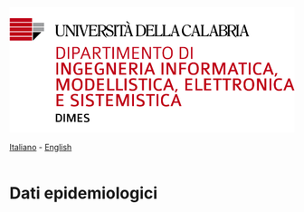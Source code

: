 <img src="https://github.com/fbranda/dati-epidemiologici/blob/main/assets/img/logo.jpg" alt="DIMES" data-canonical-src="https://github.com/fbranda/dati-epidemiologici/blob/main/assets/img/logo.jpg" width="900"/>

[Italiano](README.md) - [English](README_EN.md)<br><br>

# Dati epidemiologici
